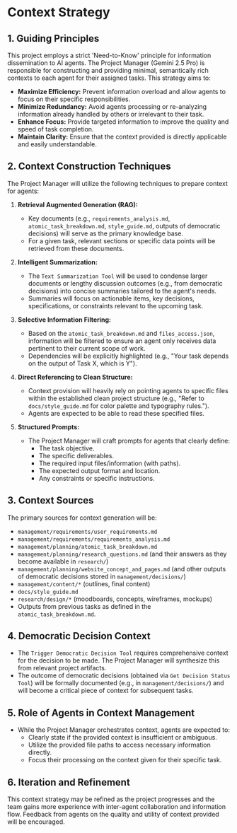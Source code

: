 # Context Strategy

## 1. Guiding Principles

This project employs a strict 'Need-to-Know' principle for information dissemination to AI agents. The Project Manager (Gemini 2.5 Pro) is responsible for constructing and providing minimal, semantically rich contexts to each agent for their assigned tasks. This strategy aims to:

-   **Maximize Efficiency:** Prevent information overload and allow agents to focus on their specific responsibilities.
-   **Minimize Redundancy:** Avoid agents processing or re-analyzing information already handled by others or irrelevant to their task.
-   **Enhance Focus:** Provide targeted information to improve the quality and speed of task completion.
-   **Maintain Clarity:** Ensure that the context provided is directly applicable and easily understandable.

## 2. Context Construction Techniques

The Project Manager will utilize the following techniques to prepare context for agents:

1.  **Retrieval Augmented Generation (RAG):**
    *   Key documents (e.g., `requirements_analysis.md`, `atomic_task_breakdown.md`, `style_guide.md`, outputs of democratic decisions) will serve as the primary knowledge base.
    *   For a given task, relevant sections or specific data points will be retrieved from these documents.

2.  **Intelligent Summarization:**
    *   The `Text Summarization Tool` will be used to condense larger documents or lengthy discussion outcomes (e.g., from democratic decisions) into concise summaries tailored to the agent's needs.
    *   Summaries will focus on actionable items, key decisions, specifications, or constraints relevant to the upcoming task.

3.  **Selective Information Filtering:**
    *   Based on the `atomic_task_breakdown.md` and `files_access.json`, information will be filtered to ensure an agent only receives data pertinent to their current scope of work.
    *   Dependencies will be explicitly highlighted (e.g., "Your task depends on the output of Task X, which is Y").

4.  **Direct Referencing to Clean Structure:**
    *   Context provision will heavily rely on pointing agents to specific files within the established clean project structure (e.g., "Refer to `docs/style_guide.md` for color palette and typography rules.").
    *   Agents are expected to be able to read these specified files.

5.  **Structured Prompts:**
    *   The Project Manager will craft prompts for agents that clearly define:
        *   The task objective.
        *   The specific deliverables.
        *   The required input files/information (with paths).
        *   The expected output format and location.
        *   Any constraints or specific instructions.

## 3. Context Sources

The primary sources for context generation will be:

-   `management/requirements/user_requirements.md`
-   `management/requirements/requirements_analysis.md`
-   `management/planning/atomic_task_breakdown.md`
-   `management/planning/research_questions.md` (and their answers as they become available in `research/`)
-   `management/planning/website_concept_and_pages.md` (and other outputs of democratic decisions stored in `management/decisions/`)
-   `management/content/*` (outlines, final content)
-   `docs/style_guide.md`
-   `research/design/*` (moodboards, concepts, wireframes, mockups)
-   Outputs from previous tasks as defined in the `atomic_task_breakdown.md`.

## 4. Democratic Decision Context

-   The `Trigger Democratic Decision Tool` requires comprehensive context for the decision to be made. The Project Manager will synthesize this from relevant project artifacts.
-   The outcome of democratic decisions (obtained via `Get Decision Status Tool`) will be formally documented (e.g., in `management/decisions/`) and will become a critical piece of context for subsequent tasks.

## 5. Role of Agents in Context Management

-   While the Project Manager orchestrates context, agents are expected to:
    *   Clearly state if the provided context is insufficient or ambiguous.
    *   Utilize the provided file paths to access necessary information directly.
    *   Focus their processing on the context given for their specific task.

## 6. Iteration and Refinement

This context strategy may be refined as the project progresses and the team gains more experience with inter-agent collaboration and information flow. Feedback from agents on the quality and utility of context provided will be encouraged.